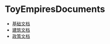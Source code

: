 # ToyEmpiresDocuments
 
 - [基础文档](https://hkingauditore.github.io/ToyEmpiresDocuments/%E8%AE%BE%E8%AE%A1%E6%96%87%E6%A1%A3/Base.html)  
 - [建筑文档](https://hkingauditore.github.io/ToyEmpiresDocuments/设计文档/建筑/0.html)
 - [政策文档](https://hkingauditore.github.io/ToyEmpiresDocuments/设计文档/政策/0.html)
